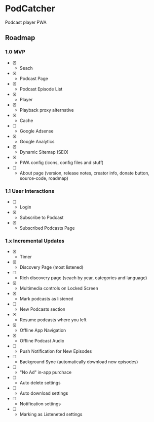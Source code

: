 # PodCatcher

Podcast player PWA

## Roadmap

### 1.0 MVP
- [x] - Seach
- [x] - Podcast Page
- [x] - Podcast Episode List
- [x] - Player
- [x] - Playback proxy alternative
- [x] - Cache
- [ ] - Google Adsense
- [x] - Google Analytics
- [x] - Dynamic Sitemap (SEO)
- [x] - PWA config (icons, config files and stuff)
- [ ] - About page (version, release notes, creator info, donate button, source-code, roadmap)

### 1.1 User Interactions
- [ ] - Login
- [x] - Subscribe to Podcast
- [x] - Subscribed Podcasts Page

### 1.x Incremental Updates
- [x] - Timer
- [x] - Discovery Page (most listened)
- [ ] - Rich discovery page (seach by year, categories and language)
- [x] - Multimedia controls on Locked Screen
- [x] - Mark podcasts as listened
- [ ] - New Podcasts section
- [x] - Resume podcasts where you left
- [x] - Offline App Navigation
- [x] - Offline Podcast Audio
- [ ] - Push Notification for New Episodes
- [ ] - Background Sync (automatically download new episodes)
- [ ] - "No Ad" in-app purchace
- [ ] - Auto delete settings
- [ ] - Auto download settings
- [ ] - Notification settings
- [ ] - Marking as Listeneted settings
